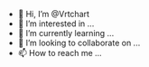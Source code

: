 - 👋 Hi, I’m @Vrtchart
- 👀 I’m interested in ...
- 🌱 I’m currently learning ...
- 💞️ I’m looking to collaborate on ...
- 📫 How to reach me ...

<!---
Vrtchart/Vrtchart is a ✨ special ✨ repository because its `README.md` (this file) appears on your GitHub profile.
You can click the Preview link to take a look at your changes.
--->
